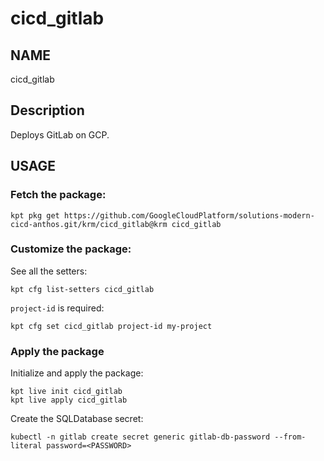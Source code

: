 # cicd_gitlab

## NAME

cicd_gitlab

## Description

Deploys GitLab on GCP.

## USAGE

### Fetch the package:

```
kpt pkg get https://github.com/GoogleCloudPlatform/solutions-modern-cicd-anthos.git/krm/cicd_gitlab@krm cicd_gitlab
```

### Customize the package:

See all the setters:

```
kpt cfg list-setters cicd_gitlab
```

`project-id` is required:

```
kpt cfg set cicd_gitlab project-id my-project
```

### Apply the package

Initialize and apply the package:

```
kpt live init cicd_gitlab
kpt live apply cicd_gitlab
```

Create the SQLDatabase secret:

```
kubectl -n gitlab create secret generic gitlab-db-password --from-literal password=<PASSWORD>
```
